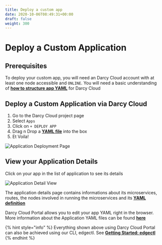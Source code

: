 ```yaml
---
title: Deploy a custom app
date: 2020-10-06T08:49:31+00:00
draft: false
weight: 300
---
```


# Deploy a Custom Application

## Prerequisites

To deploy your custom app, you will need an Darcy Cloud account with at least one node accessible and `ONLINE`. You will need a basic understanding of [**how to structure app YAML**](../applications-doc/app-doc-yaml.md) for Darcy Cloud

## Deploy a Custom Application via Darcy Cloud

1. Go to the Darcy Cloud project page
2. Select `Apps`
3. Click on `+ DEPLOY APP`
4. Drag n Drop a [**YAML file**](../applications-doc/app-doc-yaml.md) into the box
5. Et Voila!

![Application Deployment Page](../../assets/cloud-deploy-demo.png)

## View your Application Details

Click on your app in the list of application to see its details

![Application Detail View](../../assets/18done.png)

The application details page contains informations about its microservices, routes, the nodes involved in running the microservices and its [**YAML definition**](../applications-doc/app-doc-yaml.md)

Darcy Cloud Portal allows you to edit your app YAML right in the browser. More information about the Application YAML files can be found [**here**](../applications-doc/app-doc-yaml.md)

{% hint style="info" %}
Everything shown above using Darcy Cloud Portal can also be achieved using our CLI, edgectl. See [**Getting Started: edgectl**](../get-started-edgectl/)
{% endhint %}
